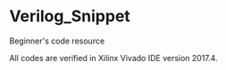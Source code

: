 # Verilog_Snippet
Beginner's code resource

All codes are verified in Xilinx Vivado IDE version 2017.4.
